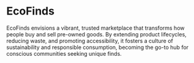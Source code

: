 # EcoFinds
EcoFinds envisions a vibrant, trusted marketplace that transforms how people buy and sell pre-owned goods. By extending product lifecycles, reducing waste, and promoting accessibility, it fosters a culture of sustainability and responsible consumption, becoming the go-to hub for conscious communities seeking unique finds.
